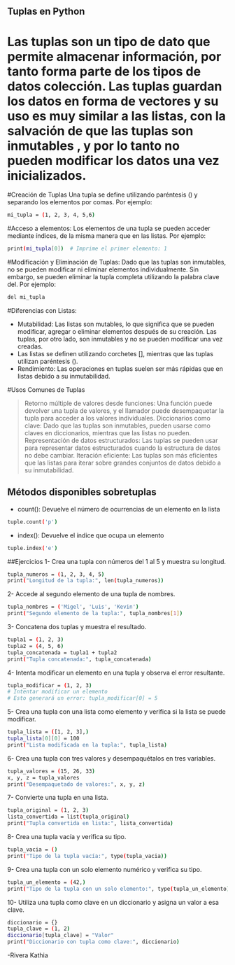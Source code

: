 ## Tuplas en Python
# Las tuplas son un tipo de dato que permite almacenar información, por tanto forma parte de los tipos de datos colección. Las tuplas guardan los datos en forma de vectores y su uso es muy similar a las listas, con la salvación de que las tuplas son inmutables , y por lo tanto no pueden modificar los datos una vez inicializados.

#Creación de Tuplas
Una tupla se define utilizando paréntesis () y separando los elementos por comas. Por ejemplo:
```sh
mi_tupla = (1, 2, 3, 4, 5,6)
```
#Acceso a elementos:
Los elementos de una tupla se pueden acceder mediante índices, de la misma manera que en las listas. Por ejemplo:
```sh
print(mi_tupla[0])  # Imprime el primer elemento: 1
```
#Modificación y Eliminación de Tuplas:
Dado que las tuplas son inmutables, no se pueden modificar ni eliminar elementos individualmente. Sin embargo, se pueden eliminar la tupla completa utilizando la palabra clave del. Por ejemplo:
```sh
del mi_tupla
```
#Diferencias con Listas:
- Mutabilidad: Las listas son mutables, lo que significa que se pueden modificar, agregar o eliminar elementos después de su creación. Las tuplas, por otro lado, son inmutables y no se pueden modificar una vez creadas.
- Las listas se definen utilizando corchetes [], mientras que las tuplas utilizan paréntesis ().
- Rendimiento: Las operaciones en tuplas suelen ser más rápidas que en listas debido a su inmutabilidad.

#Usos Comunes de Tuplas
>Retorno múltiple de valores desde funciones: Una función puede devolver una tupla de valores, y el llamador puede desempaquetar la tupla para acceder a los valores individuales.
>Diccionarios como clave: Dado que las tuplas son inmutables, pueden usarse como claves en diccionarios, mientras que las listas no pueden.
>Representación de datos estructurados: Las tuplas se pueden usar para representar datos estructurados cuando la estructura de datos no debe cambiar.
>Iteración eficiente: Las tuplas son más eficientes que las listas para iterar sobre grandes conjuntos de datos debido a su inmutabilidad.

## Métodos disponibles sobretuplas
- count(): Devuelve el número de ocurrencias de un elemento en la lista
```sh
tuple.count('p')
```
- index(): Devuelve el índice que ocupa un elemento
```sh
tuple.index('e')
```
##Ejercicios
1- Crea una tupla con números del 1 al 5 y muestra su longitud.
```sh
tupla_numeros = (1, 2, 3, 4, 5)
print("Longitud de la tupla:", len(tupla_numeros))
```
2- Accede al segundo elemento de una tupla de nombres.
```sh
tupla_nombres = ('Migel', 'Luis', 'Kevin')
print("Segundo elemento de la tupla:", tupla_nombres[1])
```
3- Concatena dos tuplas y muestra el resultado.
```sh
tupla1 = (1, 2, 3)
tupla2 = (4, 5, 6)
tupla_concatenada = tupla1 + tupla2
print("Tupla concatenada:", tupla_concatenada)
```
4- Intenta modificar un elemento en una tupla y observa el error resultante.
```sh
tupla_modificar = (1, 2, 3)
# Intentar modificar un elemento
# Esto generará un error: tupla_modificar[0] = 5
```
5- Crea una tupla con una lista como elemento y verifica si la lista se puede modificar.
```sh
tupla_lista = ([1, 2, 3],)
tupla_lista[0][0] = 100
print("Lista modificada en la tupla:", tupla_lista)
```
6- Crea una tupla con tres valores y desempaquétalos en tres variables.
```sh
tupla_valores = (15, 26, 33)
x, y, z = tupla_valores
print("Desempaquetado de valores:", x, y, z)
```
7- Convierte una tupla en una lista.
```sh
tupla_original = (1, 2, 3)
lista_convertida = list(tupla_original)
print("Tupla convertida en lista:", lista_convertida)
```
8- Crea una tupla vacía y verifica su tipo.
```sh
tupla_vacia = ()
print("Tipo de la tupla vacía:", type(tupla_vacia))
```
9- Crea una tupla con un solo elemento numérico y verifica su tipo.
```sh
tupla_un_elemento = (42,)
print("Tipo de la tupla con un solo elemento:", type(tupla_un_elemento))
```
10- Utiliza una tupla como clave en un diccionario y asigna un valor a esa clave.
```sh
diccionario = {}
tupla_clave = (1, 2)
diccionario[tupla_clave] = "Valor"
print("Diccionario con tupla como clave:", diccionario)
```
-Rivera Kathia
